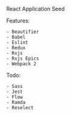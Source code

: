 React Application Seed


Features:

	- Beautifier
	- Babel
	- Eslint
	- Redux
	- Rxjs
	- Rxjs Epics
	- Webpack 2

Todo:

	- Sass
	- Jest
	- Flow
	- Ramda
	- Reselect